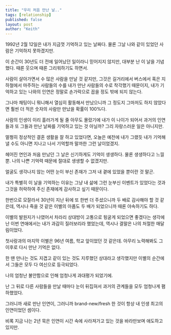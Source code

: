 ```yaml
---
title: "우리 처음 만난 날.."
tags: [relationship]
published: false
layout: post
author: "Keith"
---
```


1992년 2월 12일은 내가 지금껏 기억하고 있는 날짜다. 물론 그날 나와 같이 있었던 사람은 기억하지 못하겠지만. 

이 순간이 30년도 더 전에 일어났던 일이라니 믿어지지 않지만, 대부분 난 이 날을 기념했다. 때론 웃으며 때론 그리워하기도 하면서.

사람이 살아가면서 수 많은 사람을 만날 것 같지만, 그것은 길거리에서 버스에서 혹은 지하철에서 마주하는 사람들의 수를 내가 만난 사람들의 수로 착각했기 때문이지, 내가 기억하고 있는 나와의 인연은 정말로 손가락으로 꼽을 정도 밖에 되지 않는다.

그나마 채팅이니 뭐니해서 열심히 활동해서 만났으니까 그 정도지 그마저도 하지 않았다면 훨씬 더 적은 숫자의 사람만 만났을 확률이 100%다.

사람의 인생이 이리 흘러가게 될 줄 아무도 몰랐기에 내가 이 나이가 되어서 과거의 인연들과 또 그들과 만난 날짜를 기억하고 있는 것 아닐까? 그리 자랑스러운 일은 아니지만.

멀쩡히 정상적인 결혼 생활을 잘 하고 있었다면, 오늘은 예전에 내가 그랬듯 내가 기억해낼 수도 아니면 지나고 나서 기억할까 말까한 그런 날이었겠지.

헤어진 연인과 처음 만났던 그 날은 신기하게도 기억이 생생하다. 물론 생생하다고 느낄 뿐. 나의 나쁜 기억력 때문에 절대로 생생할 수 없겠지만.

얼굴도 생각나지 않는 어떤 눈이 부신 존재가 그저 내 곁에 있었을 뿐이란 것 말곤.

내가 특별히 이 날을 기억하는 이유는 그냥 내 삶에 그런 눈부신 이벤트가 있었다는 것과 그것을 허락하여 주신 존재에게 감사하고 싶기 때문이다.

한번으로 모잘라서 30년이 지난 뒤에 또 한번 더 주셨으니까 두 배로 감사해야 할 것 같은데, 역시나 죽을 것 같은 이별의 아픔도 두 배가 되었으니까 때론 야속하기도 하다.

이별의 발원지가 나였어서 차라리 상대방이 고통으로 뒹굴게 되었으면 좋겠다는 생각에 난 이번 연애에서는 내가 과감히 질러보리라 했었는데, 역시나 결말은 나의 처절한 매달림이었다.

첫사랑과의 마지막 이별은 96년 여름, 학교 앞이었던 것 같은데. 아무리 노력해봐도 그 이후로 다시 만난 기억은 없다. 

한 땐 만나는 것도 지겹고 같이 있는 것도 지루했던 상대라고 생각했지만 이별의 순간에서 그들은 모두 다 여신으로 등극되었다. 

나의 엄청난 불안함으로 인해 엄청나게 과대평가 되었기에.

난 그 뒤로 다른 사람들을 만날 때마다 눈이 뒤집혀서 과거의 관계들을 모두 엄청나게 폄하했었다. 

그러니까 새로 만난 인연이, 그러니까 brand-new/fresh 한 것이 항상 내 인생 최고의 인연이었던 셈이다. 

비록 지금 나는 2년 묵은 인연이 시간 속에 사라져가고 있는 것을 바라만보며 애도하고 있지만.